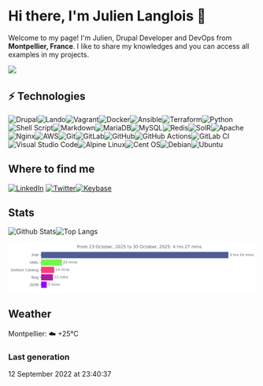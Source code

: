 # Hi there, I'm Julien Langlois 👋

Welcome to my page!
I'm Julien, Drupal Developer and DevOps from **Montpellier, France**. I like to share my
knowledges and you can access all examples in my projects.

![](https://komarev.com/ghpvc/?username=your-github-username&style=for-the-badge)

## ⚡ Technologies

![Drupal](https://img.shields.io/badge/-Drupal-black?style=for-the-badge&logo=drupal)![Lando](https://img.shields.io/badge/Lando-794993?style=for-the-badge&logo=lando&LogoColor=white)![Vagrant](https://img.shields.io/badge/vagrant-%231563FF.svg?style=for-the-badge&logo=vagrant&logoColor=white)![Docker](https://img.shields.io/badge/docker-%230db7ed.svg?style=for-the-badge&logo=docker&logoColor=white)![Ansible](https://img.shields.io/badge/ansible-%231A1918.svg?style=for-the-badge&logo=ansible&logoColor=white)![Terraform](https://img.shields.io/badge/terraform-%235835CC.svg?style=for-the-badge&logo=terraform&logoColor=white)![Python](https://img.shields.io/badge/python-3670A0?style=for-the-badge&logo=python&logoColor=ffdd54)![Shell Script](https://img.shields.io/badge/shell_script-%23121011.svg?style=for-the-badge&logo=gnu-bash&logoColor=white)![Markdown](https://img.shields.io/badge/markdown-%23000000.svg?style=for-the-badge&logo=markdown&logoColor=white)![MariaDB](https://img.shields.io/badge/MariaDB-003545?style=for-the-badge&logo=mariadb&logoColor=white)![MySQL](https://img.shields.io/badge/mysql-%2300f.svg?style=for-the-badge&logo=mysql&logoColor=white)![Redis](https://img.shields.io/badge/redis-%23DD0031.svg?style=for-the-badge&logo=redis&logoColor=white)![SolR](https://img.shields.io/badge/Solr-%23E30000.svg?style=for-the-badge&logo=apache-solr&logoColor=white)![Apache](https://img.shields.io/badge/apache-%23D42029.svg?style=for-the-badge&logo=apache&logoColor=white)![Nginx](https://img.shields.io/badge/nginx-%23009639.svg?style=for-the-badge&logo=nginx&logoColor=white)![AWS](https://img.shields.io/badge/AWS-%23FF9900.svg?style=for-the-badge&logo=amazon-aws&logoColor=white)![Git](https://img.shields.io/badge/git-%23F05033.svg?style=for-the-badge&logo=git&logoColor=white)![GitLab](https://img.shields.io/badge/gitlab-%23181717.svg?style=for-the-badge&logo=gitlab&logoColor=white)![GitHub](https://img.shields.io/badge/github-%23121011.svg?style=for-the-badge&logo=github&logoColor=white)![GitHub Actions](https://img.shields.io/badge/github%20actions-%232671E5.svg?style=for-the-badge&logo=githubactions&logoColor=white)![GitLab CI](https://img.shields.io/badge/gitlab%20ci-%23181717.svg?style=for-the-badge&logo=gitlab&logoColor=white)![Visual Studio Code](https://img.shields.io/badge/Visual%20Studio%20Code-0078d7.svg?style=for-the-badge&logo=visual-studio-code&logoColor=white)![Alpine Linux](https://img.shields.io/badge/Alpine_Linux-%230D597F.svg?style=for-the-badge&logo=alpine-linux&logoColor=white)![Cent OS](https://img.shields.io/badge/cent%20os-002260?style=for-the-badge&logo=centos&logoColor=F0F0F0)![Debian](https://img.shields.io/badge/Debian-D70A53?style=for-the-badge&logo=debian&logoColor=white)![Ubuntu](https://img.shields.io/badge/Ubuntu-E95420?style=for-the-badge&logo=ubuntu&logoColor=white)


## Where to find me

[![LinkedIn](https://img.shields.io/badge/linkedin-%230077B5.svg?style=for-the-badge&logo=linkedin&logoColor=white)](https://www.linkedin.com/in/langloisjulien/) [![Twitter](https://img.shields.io/badge/Twitter-%231DA1F2.svg?style=for-the-badge&logo=Twitter&logoColor=white)](https://twitter.com/tidodawiseolman/)[![Keybase](https://img.shields.io/badge/-julienlanglois-red?style=for-the-badge&logo=keybase&logoColor=white&link=https://keybase.io/julienlanglois)](https://keybase.io/julienlanglois)

## Stats

![Github Stats](https://github-readme-stats.vercel.app/api?username=julien-langlois&count_private=true&show_icons=true&include_all_commits=true&theme=github_dark&hide_border=true)![Top Langs](https://github-readme-stats.vercel.app/api/top-langs/?username=julien-langlois&layout=compact&theme=github_dark&hide_border=true)

<img
  src="https://github.com/julien-langlois/julien-langlois/blob/master/images/stat.svg"
  alt="Avinal WakaTime Activity"
/>

## Weather

Montpellier: ☁️   +25°C


### Last generation

12 September 2022 at 23:40:37